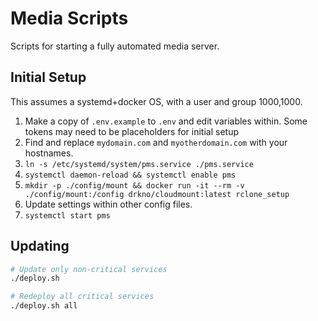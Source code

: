 # Media Scripts

Scripts for starting a fully automated media server.

## Initial Setup

This assumes a systemd+docker OS, with a user and group 1000,1000.

1. Make a copy of `.env.example` to `.env` and edit variables within. Some tokens may need to be placeholders for initial setup
2. Find and replace `mydomain.com` and `myotherdomain.com` with your hostnames.
3. `ln -s /etc/systemd/system/pms.service ./pms.service`
4. `systemctl daemon-reload && systemctl enable pms`
5. `mkdir -p ./config/mount && docker run -it --rm -v ./config/mount:/config drkno/cloudmount:latest rclone_setup`
6. Update settings within other config files.
7. `systemctl start pms`

## Updating

```sh
# Update only non-critical services
./deploy.sh

# Redeploy all critical services
./deploy.sh all
```

